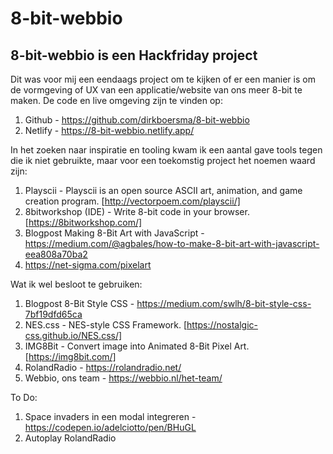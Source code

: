 # 8-bit-webbio
## 8-bit-webbio is een Hackfriday project

Dit was voor mij een eendaags project om te kijken of er een manier is om de vormgeving of UX van een applicatie/website van ons meer 8-bit te maken. 
De code en live omgeving zijn te vinden op:
  
  1. Github - https://github.com/dirkboersma/8-bit-webbio
  2. Netlify - https://8-bit-webbio.netlify.app/

In het zoeken naar inspiratie en tooling kwam ik een aantal gave tools tegen die ik niet gebruikte, maar voor een toekomstig project het noemen waard zijn:
  
  1. Playscii - Playscii is an open source ASCII art, animation, and game creation program. [http://vectorpoem.com/playscii/]
  2. 8bitworkshop (IDE) - Write 8-bit code in your browser. [https://8bitworkshop.com/]
  3. Blogpost Making 8-Bit Art with JavaScript - https://medium.com/@agbales/how-to-make-8-bit-art-with-javascript-eea808a70ba2
  4. https://net-sigma.com/pixelart
  
Wat ik wel besloot te gebruiken:
  
  1. Blogpost 8-Bit Style CSS - https://medium.com/swlh/8-bit-style-css-7bf19dfd65ca
  2. NES.css - NES-style CSS Framework. [https://nostalgic-css.github.io/NES.css/]
  3. IMG8Bit - Convert image into Animated 8-Bit Pixel Art. [https://img8bit.com/]
  4. RolandRadio - https://rolandradio.net/
  5. Webbio, ons team - https://webbio.nl/het-team/
  

To Do:
  1. Space invaders in een modal integreren - https://codepen.io/adelciotto/pen/BHuGL
  2. Autoplay RolandRadio
  
